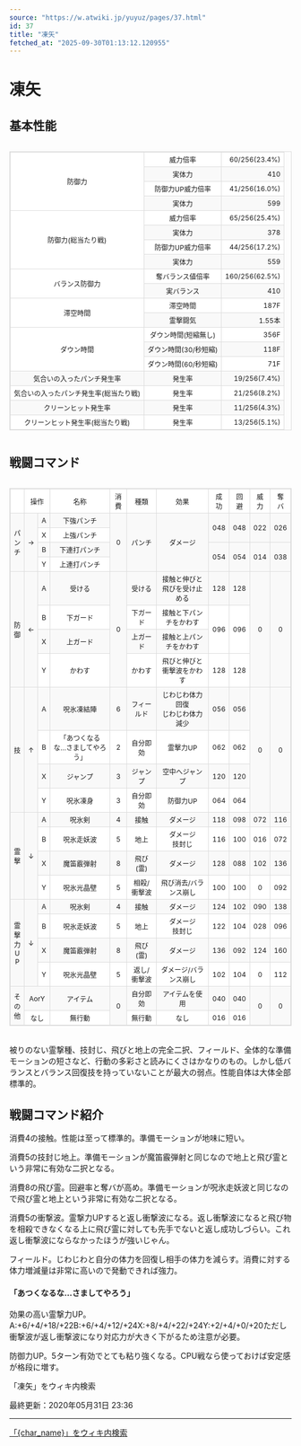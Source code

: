 ```yaml
---
source: "https://w.atwiki.jp/yuyuz/pages/37.html"
id: 37
title: "凍矢"
fetched_at: "2025-09-30T01:13:12.120955"
---
```


# 凍矢

## 基本性能

<div class="character-table">

<table>
<tr> <!--0-0--><td rowspan="4">防御力</td>
<!--0-1--><td>威力倍率</td>
<!--0-2--><td style="text-align:right;">60/256(23.4%)</td></tr>
<tr>
<!--1-1--><td>実体力</td>
<!--1-2--><td style="text-align:right;">410</td></tr>
<tr>
<!--2-1--><td>防御力UP威力倍率</td>
<!--2-2--><td style="text-align:right;">41/256(16.0%)</td></tr>
<tr>
<!--3-1--><td>実体力</td>
<!--3-2--><td style="text-align:right;">599</td></tr>
<tr> <!--4-0--><td rowspan="4">防御力(総当たり戦)</td>
<!--4-1--><td>威力倍率</td>
<!--4-2--><td style="text-align:right;">65/256(25.4%)</td></tr>
<tr>
<!--5-1--><td>実体力</td>
<!--5-2--><td style="text-align:right;">378</td></tr>
<tr>
<!--6-1--><td>防御力UP威力倍率</td>
<!--6-2--><td style="text-align:right;">44/256(17.2%)</td></tr>
<tr>
<!--7-1--><td>実体力</td>
<!--7-2--><td style="text-align:right;">559</td></tr>
<tr> <!--8-0--><td rowspan="2">バランス防御力</td>
<!--8-1--><td>奪バランス値倍率</td>
<!--8-2--><td style="text-align:right;">160/256(62.5%)</td></tr>
<tr>
<!--9-1--><td>実バランス</td>
<!--9-2--><td style="text-align:right;">410</td></tr>
<tr> <!--10-0--><td rowspan="2">滞空時間</td>
<!--10-1--><td>滞空時間</td>
<!--10-2--><td style="text-align:right;">187F</td></tr>
<tr>
<!--11-1--><td>霊撃闘気</td>
<!--11-2--><td style="text-align:right;">1.55本</td></tr>
<tr> <!--12-0--><td rowspan="3">ダウン時間</td>
<!--12-1--><td>ダウン時間(短縮無し)</td>
<!--12-2--><td style="text-align:right;">356F</td></tr>
<tr>
<!--13-1--><td>ダウン時間(30/秒短縮)</td>
<!--13-2--><td style="text-align:right;">118F</td></tr>
<tr>
<!--14-1--><td>ダウン時間(60/秒短縮)</td>
<!--14-2--><td style="text-align:right;">71F</td></tr>
<tr> <!--15-0--><td>気合いの入ったパンチ発生率</td>
<!--15-1--><td>発生率</td>
<!--15-2--><td style="text-align:right;">19/256(7.4%)</td></tr>
<tr> <!--16-0--><td>気合いの入ったパンチ発生率(総当たり戦)</td>
<!--16-1--><td>発生率</td>
<!--16-2--><td style="text-align:right;">21/256(8.2%)</td></tr>
<tr> <!--17-0--><td>クリーンヒット発生率</td>
<!--17-1--><td>発生率</td>
<!--17-2--><td style="text-align:right;">11/256(4.3%)</td></tr>
<tr> <!--18-0--><td>クリーンヒット発生率(総当たり戦)</td>
<!--18-1--><td>発生率</td>
<!--18-2--><td style="text-align:right;">13/256(5.1%)</td></tr>
</table>

</div>

## 戦闘コマンド

<div class="character-table">

<table>
<tr> <!--0-0--><td></td>
<!--0-1-->
<!--0-2--><td colspan="2" style="text-align:center;">操作</td>
<!--0-3--><td style="text-align:center;">名称</td>
<!--0-4--><td style="text-align:center;">消費</td>
<!--0-5--><td style="text-align:center;">種類</td>
<!--0-6--><td style="text-align:center;">効果</td>
<!--0-7--><td style="text-align:center;">成功</td>
<!--0-8--><td style="text-align:center;">回避</td>
<!--0-9--><td style="text-align:center;">威力</td>
<!--0-10--><td style="text-align:center;">奪バ</td></tr>
<tr> <!--1-0--><td rowspan="4" style="text-align:center;">パ<br/>ン<br/>チ</td>
<!--1-1--><td rowspan="4" style="text-align:center;">→</td>
<!--1-2--><td style="text-align:center;">A</td>
<!--1-3--><td style="text-align:center;">下強パンチ</td>
<!--1-4--><td rowspan="4" style="text-align:center;">0</td>
<!--1-5--><td rowspan="4" style="text-align:center;">パンチ</td>
<!--1-6--><td rowspan="4" style="text-align:center;">ダメージ</td>
<!--1-7--><td rowspan="2" style="text-align:center;">048</td>
<!--1-8--><td rowspan="2" style="text-align:center;">048</td>
<!--1-9--><td rowspan="2" style="text-align:center;">022</td>
<!--1-10--><td rowspan="2" style="text-align:center;">026</td></tr>
<tr>
<!--2-2--><td style="text-align:center;">X</td>
<!--2-3--><td style="text-align:center;">上強パンチ</td>
</tr>
<tr>
<!--3-2--><td style="text-align:center;">B</td>
<!--3-3--><td style="text-align:center;">下連打パンチ</td>
<!--3-7--><td rowspan="2" style="text-align:center;">054</td>
<!--3-8--><td rowspan="2" style="text-align:center;">054</td>
<!--3-9--><td rowspan="2" style="text-align:center;">014</td>
<!--3-10--><td rowspan="2" style="text-align:center;">038</td></tr>
<tr>
<!--4-2--><td style="text-align:center;">Y</td>
<!--4-3--><td style="text-align:center;">上連打パンチ</td>
</tr>
<tr> <!--5-0--><td rowspan="4" style="text-align:center;">防<br/>御</td>
<!--5-1--><td rowspan="4" style="text-align:center;">←</td>
<!--5-2--><td style="text-align:center;">A</td>
<!--5-3--><td style="text-align:center;">受ける</td>
<!--5-4--><td rowspan="4" style="text-align:center;">0</td>
<!--5-5--><td style="text-align:center;">受ける</td>
<!--5-6--><td style="text-align:center;">接触と伸びと飛びを受け止める</td>
<!--5-7--><td style="text-align:center;">128</td>
<!--5-8--><td style="text-align:center;">128</td>
<!--5-9--><td rowspan="4" style="text-align:center;">0</td>
<!--5-10--><td rowspan="4" style="text-align:center;">0</td></tr>
<tr>
<!--6-2--><td style="text-align:center;">B</td>
<!--6-3--><td style="text-align:center;">下ガード</td>
<!--6-5--><td style="text-align:center;">下ガード</td>
<!--6-6--><td style="text-align:center;">接触と下パンチをかわす</td>
<!--6-7--><td rowspan="2" style="text-align:center;">096</td>
<!--6-8--><td rowspan="2" style="text-align:center;">096</td>
</tr>
<tr>
<!--7-2--><td style="text-align:center;">X</td>
<!--7-3--><td style="text-align:center;">上ガード</td>
<!--7-5--><td style="text-align:center;">上ガード</td>
<!--7-6--><td style="text-align:center;">接触と上パンチをかわす</td>
</tr>
<tr>
<!--8-2--><td style="text-align:center;">Y</td>
<!--8-3--><td style="text-align:center;">かわす</td>
<!--8-5--><td style="text-align:center;">かわす</td>
<!--8-6--><td style="text-align:center;">飛びと伸びと衝撃波をかわす</td>
<!--8-7--><td style="text-align:center;">128</td>
<!--8-8--><td style="text-align:center;">128</td>
</tr>
<tr> <!--9-0--><td rowspan="4" style="text-align:center;">技</td>
<!--9-1--><td rowspan="4" style="text-align:center;">↑</td>
<!--9-2--><td style="text-align:center;">A</td>
<!--9-3--><td style="text-align:center;">呪氷凍結陣</td>
<!--9-4--><td style="text-align:center;">6</td>
<!--9-5--><td style="text-align:center;">フィールド</td>
<!--9-6--><td style="text-align:center;">じわじわ体力回復<br/>じわじわ体力減少</td>
<!--9-7--><td style="text-align:center;">056</td>
<!--9-8--><td style="text-align:center;">056</td>
<!--9-9--><td rowspan="4" style="text-align:center;">0</td>
<!--9-10--><td rowspan="4" style="text-align:center;">0</td></tr>
<tr>
<!--10-2--><td style="text-align:center;">B</td>
<!--10-3--><td style="text-align:center;">「あつくなるな…さましてやろう」</td>
<!--10-4--><td style="text-align:center;">2</td>
<!--10-5--><td style="text-align:center;">自分即効</td>
<!--10-6--><td style="text-align:center;">霊撃力UP</td>
<!--10-7--><td style="text-align:center;">062</td>
<!--10-8--><td style="text-align:center;">062</td>
</tr>
<tr>
<!--11-2--><td style="text-align:center;">X</td>
<!--11-3--><td style="text-align:center;">ジャンプ</td>
<!--11-4--><td style="text-align:center;">3</td>
<!--11-5--><td style="text-align:center;">ジャンプ</td>
<!--11-6--><td style="text-align:center;">空中へジャンプ</td>
<!--11-7--><td style="text-align:center;">120</td>
<!--11-8--><td style="text-align:center;">120</td>
</tr>
<tr>
<!--12-2--><td style="text-align:center;">Y</td>
<!--12-3--><td style="text-align:center;">呪氷凍身</td>
<!--12-4--><td style="text-align:center;">3</td>
<!--12-5--><td style="text-align:center;">自分即効</td>
<!--12-6--><td style="text-align:center;">防御力UP</td>
<!--12-7--><td style="text-align:center;">064</td>
<!--12-8--><td style="text-align:center;">064</td>
</tr>
<tr> <!--13-0--><td rowspan="4" style="text-align:center;">霊<br/>撃</td>
<!--13-1--><td rowspan="4" style="text-align:center;">↓</td>
<!--13-2--><td style="text-align:center;">A</td>
<!--13-3--><td style="text-align:center;">呪氷剣</td>
<!--13-4--><td style="text-align:center;">4</td>
<!--13-5--><td style="text-align:center;">接触</td>
<!--13-6--><td style="text-align:center;">ダメージ</td>
<!--13-7--><td style="text-align:center;">118</td>
<!--13-8--><td style="text-align:center;">098</td>
<!--13-9--><td style="text-align:center;">072</td>
<!--13-10--><td style="text-align:center;">116</td></tr>
<tr>
<!--14-2--><td style="text-align:center;">B</td>
<!--14-3--><td style="text-align:center;">呪氷走妖波</td>
<!--14-4--><td style="text-align:center;">5</td>
<!--14-5--><td style="text-align:center;">地上</td>
<!--14-6--><td style="text-align:center;">ダメージ<br/>技封じ</td>
<!--14-7--><td style="text-align:center;">116</td>
<!--14-8--><td style="text-align:center;">100</td>
<!--14-9--><td style="text-align:center;">016</td>
<!--14-10--><td style="text-align:center;">072</td></tr>
<tr>
<!--15-2--><td style="text-align:center;">X</td>
<!--15-3--><td style="text-align:center;">魔笛霰弾射</td>
<!--15-4--><td style="text-align:center;">8</td>
<!--15-5--><td style="text-align:center;">飛び(霊)</td>
<!--15-6--><td style="text-align:center;">ダメージ</td>
<!--15-7--><td style="text-align:center;">128</td>
<!--15-8--><td style="text-align:center;">088</td>
<!--15-9--><td style="text-align:center;">102</td>
<!--15-10--><td style="text-align:center;">136</td></tr>
<tr>
<!--16-2--><td style="text-align:center;">Y</td>
<!--16-3--><td style="text-align:center;">呪氷光晶壁</td>
<!--16-4--><td style="text-align:center;">5</td>
<!--16-5--><td style="text-align:center;">相殺/衝撃波</td>
<!--16-6--><td style="text-align:center;">飛び消去/バランス崩し</td>
<!--16-7--><td style="text-align:center;">100</td>
<!--16-8--><td style="text-align:center;">100</td>
<!--16-9--><td style="text-align:center;">0</td>
<!--16-10--><td style="text-align:center;">092</td></tr>
<tr> <!--17-0--><td rowspan="4" style="text-align:center;">霊<br/>撃<br/>力<br/>U<br/>P</td>
<!--17-1--><td rowspan="4" style="text-align:center;">↓</td>
<!--17-2--><td style="text-align:center;">A</td>
<!--17-3--><td style="text-align:center;">呪氷剣</td>
<!--17-4--><td style="text-align:center;">4</td>
<!--17-5--><td style="text-align:center;">接触</td>
<!--17-6--><td style="text-align:center;">ダメージ</td>
<!--17-7--><td style="text-align:center;">124</td>
<!--17-8--><td style="text-align:center;">102</td>
<!--17-9--><td style="text-align:center;">090</td>
<!--17-10--><td style="text-align:center;">138</td></tr>
<tr>
<!--18-2--><td style="text-align:center;">B</td>
<!--18-3--><td style="text-align:center;">呪氷走妖波</td>
<!--18-4--><td style="text-align:center;">5</td>
<!--18-5--><td style="text-align:center;">地上</td>
<!--18-6--><td style="text-align:center;">ダメージ<br/>技封じ</td>
<!--18-7--><td style="text-align:center;">122</td>
<!--18-8--><td style="text-align:center;">104</td>
<!--18-9--><td style="text-align:center;">028</td>
<!--18-10--><td style="text-align:center;">096</td></tr>
<tr>
<!--19-2--><td style="text-align:center;">X</td>
<!--19-3--><td style="text-align:center;">魔笛霰弾射</td>
<!--19-4--><td style="text-align:center;">8</td>
<!--19-5--><td style="text-align:center;">飛び(霊)</td>
<!--19-6--><td style="text-align:center;">ダメージ</td>
<!--19-7--><td style="text-align:center;">136</td>
<!--19-8--><td style="text-align:center;">092</td>
<!--19-9--><td style="text-align:center;">124</td>
<!--19-10--><td style="text-align:center;">160</td></tr>
<tr>
<!--20-2--><td style="text-align:center;">Y</td>
<!--20-3--><td style="text-align:center;">呪氷光晶壁</td>
<!--20-4--><td style="text-align:center;">5</td>
<!--20-5--><td style="text-align:center;">返し/衝撃波</td>
<!--20-6--><td style="text-align:center;">ダメージ/バランス崩し</td>
<!--20-7--><td style="text-align:center;">102</td>
<!--20-8--><td style="text-align:center;">104</td>
<!--20-9--><td style="text-align:center;">0</td>
<!--20-10--><td style="text-align:center;">112</td></tr>
<tr> <!--21-0--><td rowspan="2" style="text-align:center;">そ<br/>の<br/>他</td>
<!--21-1-->
<!--21-2--><td colspan="2" style="text-align:center;">AorY</td>
<!--21-3--><td style="text-align:center;">アイテム</td>
<!--21-4--><td rowspan="2" style="text-align:center;">0</td>
<!--21-5--><td style="text-align:center;">自分即効</td>
<!--21-6--><td style="text-align:center;">アイテムを使用</td>
<!--21-7--><td style="text-align:center;">040</td>
<!--21-8--><td style="text-align:center;">040</td>
<!--21-9--><td rowspan="2" style="text-align:center;">0</td>
<!--21-10--><td rowspan="2" style="text-align:center;">0</td></tr>
<tr>
<!--22-1-->
<!--22-2--><td colspan="2" style="text-align:center;">なし</td>
<!--22-3--><td style="text-align:center;">無行動</td>
<!--22-5--><td style="text-align:center;">無行動</td>
<!--22-6--><td style="text-align:center;">なし</td>
<!--22-7--><td style="text-align:center;">016</td>
<!--22-8--><td style="text-align:center;">016</td>
</tr>
</table>

</div>

被りのない霊撃種、技封じ、飛びと地上の完全二択、フィールド、全体的な準備モーションの短さなど、行動の多彩さと読みにくさはかなりのもの。しかし低バランスとバランス回復技を持っていないことが最大の弱点。性能自体は大体全部標準的。

## 戦闘コマンド紹介

消費4の接触。性能は至って標準的。準備モーションが地味に短い。

消費5の技封じ地上。準備モーションが魔笛霰弾射と同じなので地上と飛び霊という非常に有効な二択となる。

消費8の飛び霊。回避率と奪バが高め。準備モーションが呪氷走妖波と同じなので飛び霊と地上という非常に有効な二択となる。

消費5の衝撃波。霊撃力UPすると返し衝撃波になる。返し衝撃波になると飛び物を相殺できなくなる上に飛び霊に対しても先手でないと返し成功しづらい。これ返し衝撃波にならなかったほうが強いじゃん。

フィールド。じわじわと自分の体力を回復し相手の体力を減らす。消費に対する体力増減量は非常に高いので発動できれば強力。

#### 「あつくなるな…さましてやろう」

効果の高い霊撃力UP。A:+6/+4/+18/+22B:+6/+4/+12/+24X:+8/+4/+22/+24Y:+2/+4/+0/+20ただし衝撃波が返し衝撃波になり対応力が大きく下がるため注意が必要。

防御力UP。5ターン有効でとても粘り強くなる。CPU戦なら使っておけば安定感が格段に増す。

「凍矢」をウィキ内検索

最終更新：2020年05月31日 23:36

<style>
.character-table {
    overflow-x: auto;
    margin: 20px 0;
}

.character-table table {
    border-collapse: collapse;
    width: 100%;
    font-size: 12px;
    border: 1px solid #ddd;
}

.character-table td, .character-table th {
    border: 1px solid #ddd;
    padding: 4px 6px;
    text-align: center;
}

.character-table tr:nth-child(even) {
    background-color: #f9f9f9;
}

.character-table tr:nth-child(odd) {
    background-color: #ffffff;
}
</style>

---

[「{char_name}」をウィキ内検索](https://w.atwiki.jp//w.atwiki.jp/yuyuz/search?andor=and&keyword={char_name})
